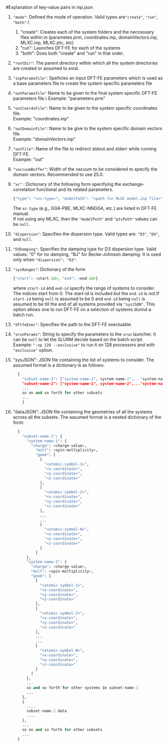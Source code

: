 #Explanation of key-value pairs in inp.json

1. `"mode"`: Defined the mode of operation. Valid types are`"create"`, `"run"`, `"both"`.\ 

    1. "create": Creates each of the system folders and the neccessary files within in 
       (parametes.prm, coordinates.inp, domainVectors.inp, MLXC.inp, MLXC.ptc, etc)
    2. "run": Launches DFT-FE for each of the systems
    3. "both": Does both "create" and "run" in that order.

2. `"rootDir"`: The parent directory within which all the system directories are created or assumed to exist.

3. `"inpParamsFile"`: Speficies an input DFT-FE parameters which is used as a base parameters file 
    to create the system specific parameters file 

4. `"outParamsFile"` Name to be given to the final system specific DFT-FE parameters file.\ 
   Example: "parameters.prm"
  
5. `"outCoordsFile"`: Name to be given to the system specific coordinates file.\
   Example: "coordinates.inp"
  
6. `"outDomainFile"`: Name to be give to the system specific domain vectors file.\
   Example: "domainVectors.inp"

7. `"outFile"`: Name of the file to redirect stdout and stderr while running DFT-FE.\
   Example: "out"

7. `"vaccuumBuffer"`: Width of the vacuum to be considered to specify the domain vectors.
   Recommended to use 25.0.
  
8. `"xc"` : Dictionary of the following form specifying the exchange-correlation functional and its related parameters. 
   ```python
   {"type": "<xc-type>", "modelPath": "<path for MLXC model.inp file>", "ptcPath": "<path for MLXC .ptc file>"}
   ```
   The `xc-type` (e.g., GGA-PBE, MLXC-NNGGA, etc.) are listed in DFT-FE manual.\
   If not using any MLXC, then the `"modelPath"` and `"ptcPath"` values can be `null`.

9. `"dispersion"`: Specifies the dispersion type. Valid types are: `"D3"`, `"D4"`, and `null`.

10. `"D3Damping"`: Specifies the damping type for D3 dispersion type. Valid values: "0" for no damping,  "BJ" for Becke-Johnson damping. It is used only when `"dispersion": "D3"`.
  
11. `"sysRanges"`: Dictionary of the form
    ```python
    {"start": <start-id>, "end": <end-id>}
    ``` 
    where `start-id` and `end-id` specify the range of systems to consider. The indices start from 0. The start-id is included but the `end-id` is not.If `start-id` being `null` is assumed to be 0 and `end-id` being `null` is assumed to be till the end of all systems provided via `"sysJSON"`. This option allows one to run DFT-FE on a selection of systems durind a batch run.

12. `"dftfeExec"`: Specifies the path to the DFT-FE exectuable. 

13. `"srunParams"`: String to specify the parameters to the `srun` launcher. It can be `null` to let the SLURM decide based on the batch script.\
    Example: `"-np 128 --exclusive"` to run it on 128 processors and with `"exclusive"` option. 

12. "sysJSON": JSON file containing the list of systems to consider. The assumed format is a dictionary is as follows:
    ```python
      { 
        "subset-name-1": ["system-name-1", system-name-2",..."system-name-2"],
        "subset-name-2": ["system-name-1", system-name-2",..."system-name-2"],
        ...
        so on and so forth for other subsets
        ...
        }
    ```
13. "dataJSON": JSON file containing the geometries of all the systems across all the subsets. The assumed format is a nested dictionary of the form:
    ```python
      {
        "subset-name-1": {
          "system-name-1": {
            "charge": <charge-value>,
              "mult": <spin-multiplicity>,
              "geom": [
                [
                  "<atomic-symbol-1>",
                  "<x-coordinate>",
                  "<y-coordinate>",
                  "<z-coordinate>"
                ],
                [
                  "<atomic-symbol-2>",
                  "<x-coordinate>",
                  "<y-coordinate>",
                  "<z-coordinate>"
                ],
                ...
                ...
                [
                  "<atomic-symbol-N>",
                  "<x-coordinate>",
                  "<y-coordinate>",
                  "<z-coordinate>"
                ]
              ]
          },
          "system-name-2": {
            "charge": <charge-value>,
            "mult": <spin-multiplicity>,
            "geom": [
              [
                "<atomic-symbol-1>",
                "<x-coordinate>",
                "<y-coordinate>",
                "<z-coordinate>"
              ],
              [
                "<atomic-symbol-2>",
                "<x-coordinate>",
                "<y-coordinate>",
                "<z-coordinate>"
              ],
              ...
              ...
              [
                "<atomic-symbol-N>",
                "<x-coordinate>",
                "<y-coordinate>",
                "<z-coordinate>"
              ]
            ]
          },
          ...
          so and so forth for other systems in subset-name-1
          ...
        },
        {
          ....
          subset-name-2 data
          ....
        },
        ...
        so on and so forth for other subsets
        ...
      }
    ```
